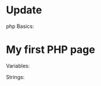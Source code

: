 # Update

php Basics:
<!DOCTYPE html>
<html>
<body>
<?php
echo "My first PHP script!";
?>
</body>
</html> 

 <!DOCTYPE html>
<html>
<body>
<h1>My first PHP page</h1>
<?php
echo "Hello World!";
?>
</body>
</html> 


Variables:
 <?php
$txt = "Hello world!";
$x = 5;
$y = 10.5;
?> 

Strings:
 <?php
echo strlen("Hello world!");  // outputs 12
?> 

 <?php
echo str_word_count("Hello world!"); // outputs 2
?> 

